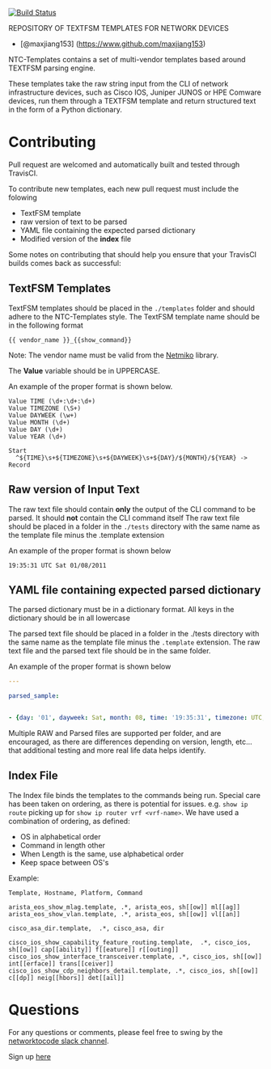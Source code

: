 [![Build Status](https://travis-ci.org/networktocode/ntc-templates.svg?branch=master)](https://travis-ci.org/networktocode/ntc-templates)

REPOSITORY OF TEXTFSM TEMPLATES FOR NETWORK DEVICES


- [@maxjiang153] (https://www.github.com/maxjiang153)

NTC-Templates contains a set of multi-vendor templates based around TEXTFSM parsing engine.

These templates take the raw string input from the CLI of network infrastructure devices, such as Cisco IOS, Juniper JUNOS
or HPE Comware devices, run them through a TEXTFSM template and return structured text in the form of a Python dictionary.


# Contributing

Pull request are welcomed and automatically built and tested through TravisCI.

To contribute new templates, each new pull request must include the folowing

- TextFSM template
- raw version of text to be parsed
- YAML file containing the expected parsed dictionary
- Modified version of the **index** file


Some notes on contributing that should help you ensure that your TravisCI builds comes back as successful:

## TextFSM Templates

TextFSM templates should be placed in the `./templates` folder and should adhere to the NTC-Templates style.
The TextFSM template name should be in the following format

```
{{ vendor_name }}_{{show_command}}
```

Note: The vendor name must be valid from the [Netmiko](https://github.com/ktbyers/netmiko/tree/master/netmiko) library.

The **Value** variable should be in UPPERCASE. 

An example of the proper format is shown below.

```
Value TIME (\d+:\d+:\d+)
Value TIMEZONE (\S+)
Value DAYWEEK (\w+)
Value MONTH (\d+)
Value DAY (\d+)
Value YEAR (\d+)

Start
  ^${TIME}\s+${TIMEZONE}\s+${DAYWEEK}\s+${DAY}/${MONTH}/${YEAR} -> Record
```

## Raw version of Input Text

The raw text file should contain **only** the output of the CLI command to be parsed. It should **not** contain the CLI command itself
The raw text file should be placed in a folder in the `./tests` directory with the same name as the template file minus the .template extension

An example of the proper format is shown below

```
19:35:31 UTC Sat 01/08/2011
```


## YAML file containing expected parsed dictionary


The parsed dictionary must be in a dictionary format. All keys in the dictionary should be in all lowercase

The parsed text file should be placed in a folder in the ./tests directory with the same name as the template file minus the
`.template` extension. The raw text file and the parsed text file should be in the same folder.

An example of the proper format is shown below


```yaml
---

parsed_sample:


- {day: '01', dayweek: Sat, month: 08, time: '19:35:31', timezone: UTC, year: '2011'}
```

Multiple RAW and Parsed files are supported per folder, and are encouraged, as there are differences depending on version, length, etc... that additional testing and more real life data helps identify. 

## Index File

The Index file binds the templates to the commands being run. Special care has been taken on ordering, as there is potential for issues. e.g. `show ip route` picking up for `show ip router vrf <vrf-name>`. We have used a combination of ordering, as defined: 

 - OS in alphabetical order
 - Command in length other
 - When Length is the same, use alphabetical order
 - Keep space between OS's

Example:

```
Template, Hostname, Platform, Command

arista_eos_show_mlag.template, .*, arista_eos, sh[[ow]] ml[[ag]]
arista_eos_show_vlan.template, .*, arista_eos, sh[[ow]] vl[[an]]

cisco_asa_dir.template,  .*, cisco_asa, dir

cisco_ios_show_capability_feature_routing.template,  .*, cisco_ios, sh[[ow]] cap[[ability]] f[[eature]] r[[outing]]
cisco_ios_show_interface_transceiver.template, .*, cisco_ios, sh[[ow]] int[[erface]] trans[[ceiver]]
cisco_ios_show_cdp_neighbors_detail.template, .*, cisco_ios, sh[[ow]] c[[dp]] neig[[hbors]] det[[ail]]
```

# Questions

For any questions or comments, please feel free to swing by the [networktocode slack channel](https://networktocode.slack.com).

Sign up [here](http://slack.networktocode.com/)
